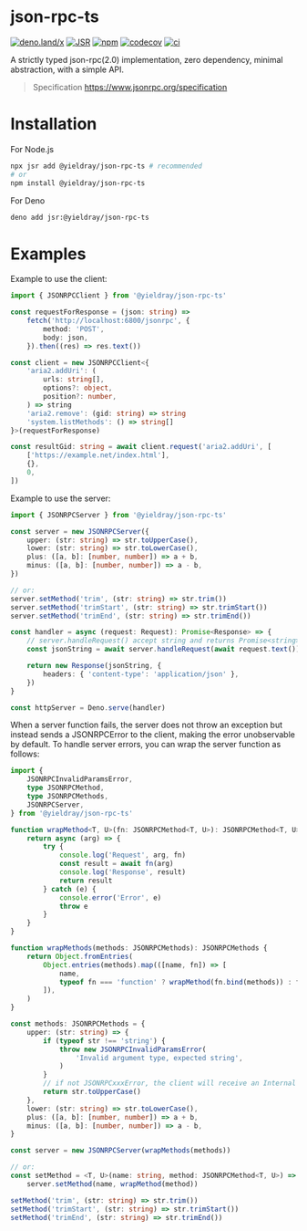 # json-rpc-ts

[![deno.land/x](https://shield.deno.dev/x/json_rpc_ts)](https://deno.land/x/json_rpc_ts)
[![JSR](https://jsr.io/badges/@yieldray/json-rpc-ts)](https://jsr.io/@yieldray/json-rpc-ts)
[![npm](https://img.shields.io/npm/v/@yieldray/json-rpc-ts)](https://www.npmjs.com/package/@yieldray/json-rpc-ts)
[![codecov](https://codecov.io/gh/YieldRay/json-rpc-ts/graph/badge.svg?token=BabjRkI8jk)](https://codecov.io/gh/YieldRay/json-rpc-ts)
[![ci](https://github.com/yieldray/json-rpc-ts/actions/workflows/ci.yml/badge.svg)](https://github.com/yieldray/json-rpc-ts/actions/workflows/ci.yml)

A strictly typed json-rpc(2.0) implementation, zero dependency, minimal abstraction, with a simple API.

> Specification <https://www.jsonrpc.org/specification>

# Installation

For Node.js

```sh
npx jsr add @yieldray/json-rpc-ts # recommended
# or
npm install @yieldray/json-rpc-ts
```

For Deno

```sh
deno add jsr:@yieldray/json-rpc-ts
```

# Examples

Example to use the client:

```ts
import { JSONRPCClient } from '@yieldray/json-rpc-ts'

const requestForResponse = (json: string) =>
    fetch('http://localhost:6800/jsonrpc', {
        method: 'POST',
        body: json,
    }).then((res) => res.text())

const client = new JSONRPCClient<{
    'aria2.addUri': (
        urls: string[],
        options?: object,
        position?: number,
    ) => string
    'aria2.remove': (gid: string) => string
    'system.listMethods': () => string[]
}>(requestForResponse)

const resultGid: string = await client.request('aria2.addUri', [
    ['https://example.net/index.html'],
    {},
    0,
])
```

Example to use the server:

```ts
import { JSONRPCServer } from '@yieldray/json-rpc-ts'

const server = new JSONRPCServer({
    upper: (str: string) => str.toUpperCase(),
    lower: (str: string) => str.toLowerCase(),
    plus: ([a, b]: [number, number]) => a + b,
    minus: ([a, b]: [number, number]) => a - b,
})

// or:
server.setMethod('trim', (str: string) => str.trim())
server.setMethod('trimStart', (str: string) => str.trimStart())
server.setMethod('trimEnd', (str: string) => str.trimEnd())

const handler = async (request: Request): Promise<Response> => {
    // server.handleRequest() accept string and returns Promise<string>
    const jsonString = await server.handleRequest(await request.text())

    return new Response(jsonString, {
        headers: { 'content-type': 'application/json' },
    })
}

const httpServer = Deno.serve(handler)
```

When a server function fails, the server does not throw an exception but instead sends a JSONRPCError to the client, making the error unobservable by default. To handle server errors, you can wrap the server function as follows:

```ts
import {
    JSONRPCInvalidParamsError,
    type JSONRPCMethod,
    type JSONRPCMethods,
    JSONRPCServer,
} from '@yieldray/json-rpc-ts'

function wrapMethod<T, U>(fn: JSONRPCMethod<T, U>): JSONRPCMethod<T, U> {
    return async (arg) => {
        try {
            console.log('Request', arg, fn)
            const result = await fn(arg)
            console.log('Response', result)
            return result
        } catch (e) {
            console.error('Error', e)
            throw e
        }
    }
}

function wrapMethods(methods: JSONRPCMethods): JSONRPCMethods {
    return Object.fromEntries(
        Object.entries(methods).map(([name, fn]) => [
            name,
            typeof fn === 'function' ? wrapMethod(fn.bind(methods)) : fn,
        ]),
    )
}

const methods: JSONRPCMethods = {
    upper: (str: string) => {
        if (typeof str !== 'string') {
            throw new JSONRPCInvalidParamsError(
                'Invalid argument type, expected string',
            )
        }
        // if not JSONRPCxxxError, the client will receive an Internal Error
        return str.toUpperCase()
    },
    lower: (str: string) => str.toLowerCase(),
    plus: ([a, b]: [number, number]) => a + b,
    minus: ([a, b]: [number, number]) => a - b,
}

const server = new JSONRPCServer(wrapMethods(methods))

// or:
const setMethod = <T, U>(name: string, method: JSONRPCMethod<T, U>) =>
    server.setMethod(name, wrapMethod(method))

setMethod('trim', (str: string) => str.trim())
setMethod('trimStart', (str: string) => str.trimStart())
setMethod('trimEnd', (str: string) => str.trimEnd())
```

